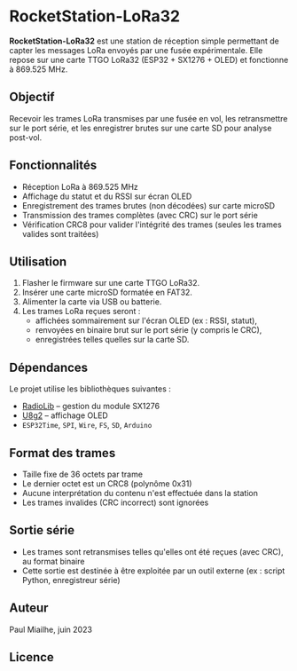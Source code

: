 # RocketStation-LoRa32

**RocketStation-LoRa32** est une station de réception simple permettant de capter les messages LoRa envoyés par une fusée expérimentale. Elle repose sur une carte TTGO LoRa32 (ESP32 + SX1276 + OLED) et fonctionne à 869.525 MHz.

## Objectif

Recevoir les trames LoRa transmises par une fusée en vol, les retransmettre sur le port série, et les enregistrer brutes sur une carte SD pour analyse post-vol.

## Fonctionnalités

- Réception LoRa à 869.525 MHz
- Affichage du statut et du RSSI sur écran OLED
- Enregistrement des trames brutes (non décodées) sur carte microSD
- Transmission des trames complètes (avec CRC) sur le port série
- Vérification CRC8 pour valider l'intégrité des trames (seules les trames valides sont traitées)

## Utilisation

1. Flasher le firmware sur une carte TTGO LoRa32.
2. Insérer une carte microSD formatée en FAT32.
3. Alimenter la carte via USB ou batterie.
4. Les trames LoRa reçues seront :
   - affichées sommairement sur l'écran OLED (ex : RSSI, statut),
   - renvoyées en binaire brut sur le port série (y compris le CRC),
   - enregistrées telles quelles sur la carte SD.

## Dépendances

Le projet utilise les bibliothèques suivantes :

- [RadioLib](https://github.com/jgromes/RadioLib) – gestion du module SX1276
- [U8g2](https://github.com/olikraus/u8g2) – affichage OLED
- `ESP32Time`, `SPI`, `Wire`, `FS`, `SD`, `Arduino`

## Format des trames

- Taille fixe de 36 octets par trame
- Le dernier octet est un CRC8 (polynôme 0x31)
- Aucune interprétation du contenu n'est effectuée dans la station
- Les trames invalides (CRC incorrect) sont ignorées

## Sortie série

- Les trames sont retransmises telles qu'elles ont été reçues (avec CRC), au format binaire
- Cette sortie est destinée à être exploitée par un outil externe (ex : script Python, enregistreur série)

## Auteur

Paul Miailhe, juin 2023

## Licence

